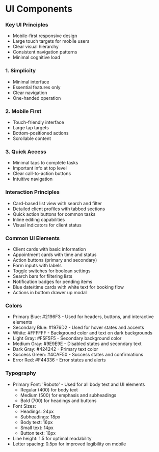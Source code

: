 # UI Components

### Key UI Principles

- Mobile-first responsive design
- Large touch targets for mobile users
- Clear visual hierarchy
- Consistent navigation patterns
- Minimal cognitive load

### 1. Simplicity
- Minimal interface
- Essential features only
- Clear navigation
- One-handed operation

### 2. Mobile First
- Touch-friendly interface
- Large tap targets
- Bottom-positioned actions
- Scrollable content

### 3. Quick Access
- Minimal taps to complete tasks
- Important info at top level
- Clear call-to-action buttons
- Intuitive navigation 

### Interaction Principles
- Card-based list view with search and filter
- Detailed client profiles with tabbed sections
- Quick action buttons for common tasks
- Inline editing capabilities
- Visual indicators for client status

### Common UI Elements
- Client cards with basic information
- Appointment cards with time and status
- Action buttons (primary and secondary)
- Form inputs with labels
- Toggle switches for boolean settings
- Search bars for filtering lists
- Notification badges for pending items
- Blue date/time cards with white text for booking flow
- Actions in bottom drawer up modal

### Colors

- Primary Blue: #2196F3 - Used for headers, buttons, and interactive elements
- Secondary Blue: #1976D2 - Used for hover states and accents
- White: #FFFFFF - Background color and text on dark backgrounds
- Light Gray: #F5F5F5 - Secondary background color
- Medium Gray: #9E9E9E - Disabled states and secondary text
- Dark Gray: #424242 - Primary text color
- Success Green: #4CAF50 - Success states and confirmations
- Error Red: #F44336 - Error states and alerts

### Typography

- Primary Font: 'Roboto' - Used for all body text and UI elements
  - Regular (400) for body text
  - Medium (500) for emphasis and subheadings  
  - Bold (700) for headings and buttons
- Font Sizes:
  - Headings: 24px
  - Subheadings: 18px
  - Body text: 16px
  - Small text: 14px
  - Button text: 16px
- Line height: 1.5 for optimal readability
- Letter spacing: 0.5px for improved legibility on mobile



